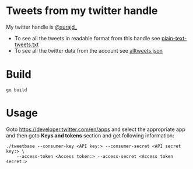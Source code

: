 # Tweets from my twitter handle

My twitter handle is [@surajd_](https://twitter.com/surajd_)

- To see all the tweets in readable format from this handle see [plain-text-tweets.txt](./plain-text-tweets.txt)
- To see all the twitter data from the account see [alltweets.json](./alltweets.json)

# Build

```
go build
```

# Usage

Goto https://developer.twitter.com/en/apps and select the appropriate app and then goto **Keys and tokens** section and get following information:

```
./tweetbase --consumer-key <API key:> --consumer-secret <API secret key:> \
    --access-token <Access token:> --access-secret <Access token secret:>
```
